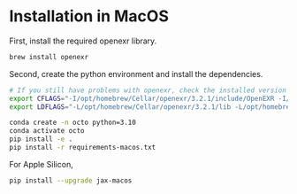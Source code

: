 # Installation in MacOS

First, install the required openexr library.

```sh
brew install openexr
```

Second, create the python environment and install the dependencies.

```sh
# If you still have problems with openexr, check the installed version of openexr and imath and change the paths accordingly.
export CFLAGS="-I/opt/homebrew/Cellar/openexr/3.2.1/include/OpenEXR -I/opt/homebrew/Cellar/imath/3.1.9/include/Imath -std=c++11"
export LDFLAGS="-L/opt/homebrew/Cellar/openexr/3.2.1/lib -L/opt/homebrew/Cellar/imath/3.1.9/lib"

conda create -n octo python=3.10
conda activate octo
pip install -e .
pip install -r requirements-macos.txt
```

For Apple Silicon,
```bash
pip install --upgrade jax-macos
```
